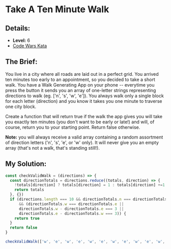 # Take A Ten Minute Walk

## Details:
* <b>Level:</b> 6
* [Code Wars Kata](https://www.codewars.com/kata/54da539698b8a2ad76000228/javascript)

## The Brief:
You live in a city where all roads are laid out in a perfect grid. You arrived ten minutes too early to an appointment, so you decided to take a short walk. You have a Walk Generating App on your phone -- everytime you press the button it sends you an array of one-letter strings representing directions to walk (eg. ['n', 's', 'w', 'e']). You always walk only a single block for each letter (direction) and you know it takes you one minute to traverse one city block.

Create a function that will return true if the walk the app gives you will take you exactly ten minutes (you don't want to be early or late!) and will, of course, return you to your starting point. Return false otherwise.

<b>Note:</b> you will always receive a valid array containing a random assortment of direction letters ('n', 's', 'e', or 'w' only). It will never give you an empty array (that's not a walk, that's standing still!).

## My Solution:
```javascript
const checkValidWalk = (directions) => {
  const directionTotals = directions.reduce((totals, direction) => {
    !totals[direction] ? totals[direction] = 1 : totals[direction] +=1
    return totals
  }, {})
  if (directions.length === 10 && directionTotals.n === directionTotals.s 
      && (directionTotals.w === directionTotals.e || 
      directionTotals.w - directionTotals.e === 3 || 
      directionTotals.e - directionTotals.w === 3)) {
    return true
  }
  return false
}

checkValidWalk(['w', 'e', 'w', 'e', 'w', 'e', 'w', 'e', 'w', 'e', 'w', 'e'])
```



